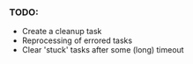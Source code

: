 ### TODO:
* Create a cleanup task
* Reprocessing of errored tasks
* Clear 'stuck' tasks after some (long) timeout
